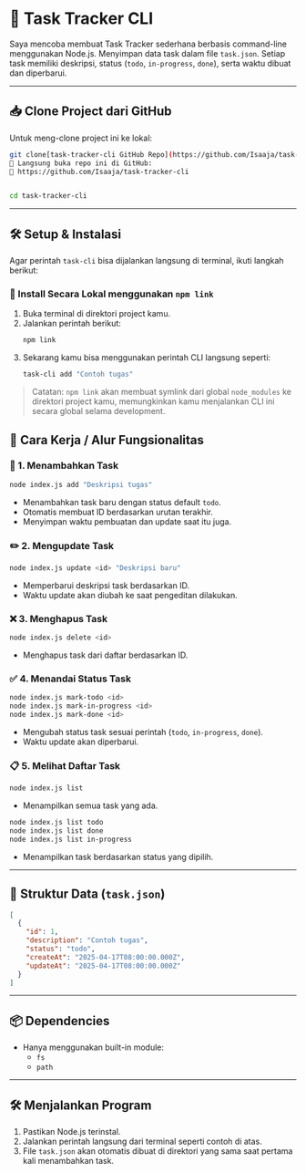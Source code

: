 # 📝 Task Tracker CLI

Saya mencoba membuat Task Tracker sederhana berbasis command-line menggunakan Node.js. Menyimpan data task dalam file `task.json`. Setiap task memiliki deskripsi, status (`todo`, `in-progress`, `done`), serta waktu dibuat dan diperbarui.

---

## 📥 Clone Project dari GitHub

Untuk meng-clone project ini ke lokal:

```bash
git clone[task-tracker-cli GitHub Repo](https://github.com/Isaaja/task-tracker-cli)
📎 Langsung buka repo ini di GitHub:
🔗 https://github.com/Isaaja/task-tracker-cli


cd task-tracker-cli
```

---

## 🛠️ Setup & Instalasi

Agar perintah `task-cli` bisa dijalankan langsung di terminal, ikuti langkah berikut:

### 🔗 Install Secara Lokal menggunakan `npm link`

1. Buka terminal di direktori project kamu.
2. Jalankan perintah berikut:
   ```bash
   npm link
   ```
3. Sekarang kamu bisa menggunakan perintah CLI langsung seperti:
   ```bash
   task-cli add "Contoh tugas"
   ```

> Catatan: `npm link` akan membuat symlink dari global `node_modules` ke direktori project kamu, memungkinkan kamu menjalankan CLI ini secara global selama development.

## 🚀 Cara Kerja / Alur Fungsionalitas

### 📌 1. **Menambahkan Task**

```bash
node index.js add "Deskripsi tugas"
```

- Menambahkan task baru dengan status default `todo`.
- Otomatis membuat ID berdasarkan urutan terakhir.
- Menyimpan waktu pembuatan dan update saat itu juga.

### ✏️ 2. **Mengupdate Task**

```bash
node index.js update <id> "Deskripsi baru"
```

- Memperbarui deskripsi task berdasarkan ID.
- Waktu update akan diubah ke saat pengeditan dilakukan.

### ❌ 3. **Menghapus Task**

```bash
node index.js delete <id>
```

- Menghapus task dari daftar berdasarkan ID.

### ✅ 4. **Menandai Status Task**

```bash
node index.js mark-todo <id>
node index.js mark-in-progress <id>
node index.js mark-done <id>
```

- Mengubah status task sesuai perintah (`todo`, `in-progress`, `done`).
- Waktu update akan diperbarui.

### 📋 5. **Melihat Daftar Task**

```bash
node index.js list
```

- Menampilkan semua task yang ada.

```bash
node index.js list todo
node index.js list done
node index.js list in-progress
```

- Menampilkan task berdasarkan status yang dipilih.

---

## 📂 Struktur Data (`task.json`)

```json
[
  {
    "id": 1,
    "description": "Contoh tugas",
    "status": "todo",
    "createAt": "2025-04-17T08:00:00.000Z",
    "updateAt": "2025-04-17T08:00:00.000Z"
  }
]
```

---

## 📦 Dependencies

- Hanya menggunakan built-in module:
  - `fs`
  - `path`

---

## 🛠️ Menjalankan Program

1. Pastikan Node.js terinstal.
2. Jalankan perintah langsung dari terminal seperti contoh di atas.
3. File `task.json` akan otomatis dibuat di direktori yang sama saat pertama kali menambahkan task.
